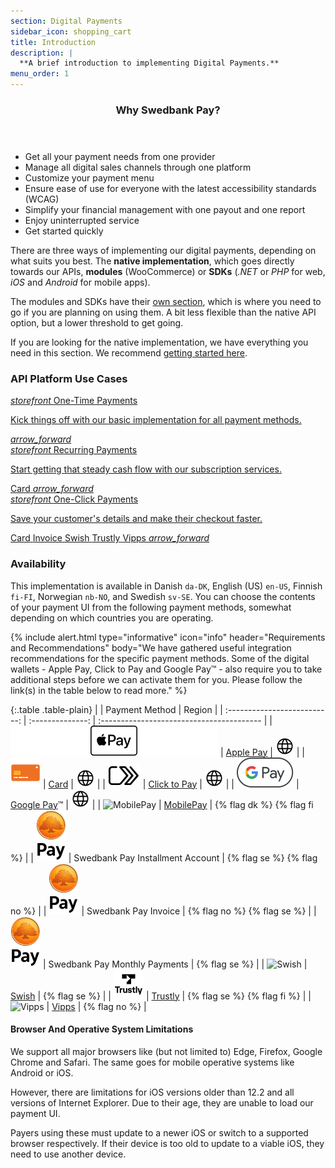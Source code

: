 ```yaml
---
section: Digital Payments
sidebar_icon: shopping_cart
title: Introduction
description: |
  **A brief introduction to implementing Digital Payments.**
menu_order: 1
---
```


<section class="panel panel-brand">
 <header>
 <h3 class="panel-title">Why Swedbank Pay?</h3>
 <p class="panel-sub-title"></p>
 </header>
 <div class="panel-body">
 <ul>
 <li>Get all your payment needs from one provider</li>
 <li>Manage all digital sales channels through one platform</li>
 <li>Customize your payment menu</li>
 <li>Ensure ease of use for everyone with the latest accessibility standards (WCAG)</li>
 <li>Simplify your financial management with one payout and one report</li>
 <li>Enjoy uninterrupted service</li>
 <li>Get started quickly</li>
 </ul>
 </div>
</section>

There are three ways of implementing our digital payments, depending on what
suits you best. The **native implementation**, which goes directly towards our
APIs, **modules** (WooCommerce) or **SDKs** (*.NET* or *PHP* for web, *iOS* and
*Android* for mobile apps).

The modules and SDKs have their [own section][modules-sdks], which is where you
need to go if you are planning on using them. A bit less flexible than the
native API option, but a lower threshold to get going.

If you are looking for the native implementation, we have everything you need in
this section. We recommend [getting started here][get-started].

### API Platform Use Cases

<div class="row mt-4">
    <div class="col-xl-4 col-lg-4 d-flex">
       <a href="/checkout-v3/get-started/" class="cards cards-primary">
         <span class="cards-icon">
            <i class="material-icons-outlined">
                storefront
            </i>
         </span>
         <span class="cards-content">
            <span class="h4">One-Time Payments</span>
            <span>
               <p>Kick things off with our basic implementation for all payment methods.</p>
            </span>
         </span>
         <i class="material-icons">arrow_forward</i>
      </a>
    </div>
    <div class="col-xl-4 col-lg-4 d-flex">
       <a href="/checkout-v3/get-started/recurring" class="cards cards-primary">
         <span class="cards-icon">
            <i class="material-icons-outlined">
                storefront
            </i>
         </span>
         <span class="cards-content">
            <span class="h4">Recurring Payments</span>
            <span>
               <p>Start getting that steady cash flow with our subscription services.</p>
               <span class="badge badge-gray-light">Card</span>
            </span>
         </span>
         <i class="material-icons">arrow_forward</i>
      </a>
    </div>
    <div class="col-xl-4 col-lg-4 d-flex">
       <a href="/checkout-v3/get-started/one-click" class="cards cards-primary">
         <span class="cards-icon">
            <i class="material-icons-outlined">
                storefront
            </i>
         </span>
         <span class="cards-content">
            <span class="h4">One-Click Payments</span>
            <span>
               <p>Save your customer's details and make their checkout faster.</p>
               <span class="badge badge-gray-light">Card</span>
               <span class="badge badge-gray-light">Invoice</span>
               <span class="badge badge-gray-light">Swish</span>
               <span class="badge badge-gray-light">Trustly</span>
               <span class="badge badge-gray-light">Vipps</span>
            </span>
         </span>
         <i class="material-icons">arrow_forward</i>
      </a>
    </div>
</div>

### Availability

This implementation is available in Danish `da-DK`, English (US) `en-US`,
Finnish `fi-FI`, Norwegian `nb-NO`, and Swedish `sv-SE`. You can choose the
contents of your payment UI from the following payment methods, somewhat
depending on which countries you are operating.

{% include alert.html type="informative" icon="info" header="Requirements and
Recommendations" body="We have gathered useful integration recommendations for
the specific payment methods. Some of the digital wallets - Apple Pay, Click to
Pay and Google Pay&trade; - also require you to take additional steps before we
can activate them for you. Please follow the link(s) in the table below to read
more." %}

{:.table .table-plain}
|        | Payment Method | Region                                    |
| :--------------------------: | :--------------: | :---------------------------------------- |
| ![Apple Pay][apple-pay-logo]     | [Apple Pay][apple-pay]           |  ![EarthIcon][earth-icon]    |
| ![Card][card-icon]               | [Card][card]                     |  ![EarthIcon][earth-icon]    |
| ![Click to Pay][c2p-logo]        | [Click to Pay][click-to-pay]     |  ![EarthIcon][earth-icon]    |
| ![Google Pay][google-pay-logo]   | [Google Pay][google-pay]&trade;  |  ![EarthIcon][earth-icon]    |
| ![MobilePay][mobilepay-logo]     | [MobilePay][mobilepay]           | {% flag dk %} {% flag fi %}  |
| ![Swedbank Pay][swp-logo]        | Swedbank Pay Installment Account | {% flag se %} {% flag no %}  |
| ![Swedbank Pay][swp-logo]        | Swedbank Pay Invoice             | {% flag no %} {% flag se %}  |
| ![Swedbank Pay][swp-logo]        | Swedbank Pay Monthly Payments    | {% flag se %}                |
| ![Swish][swish-logo]             | [Swish][swish]                   | {% flag se %}                |
| ![Trustly][trustly-logo]         | [Trustly][trustly]               | {% flag se %} {% flag fi %}  |
| ![Vipps][vipps-logo]             | [Vipps][vipps]                   | {% flag no %}                |

#### Browser And Operative System Limitations

We support all major browsers like (but not limited to) Edge, Firefox, Google
Chrome and Safari. The same goes for mobile operative systems like Android or
iOS.

However, there are limitations for iOS versions older than 12.2 and all versions
of Internet Explorer. Due to their age, they are unable to load our payment
UI.

Payers using these must update to a newer iOS or switch to a supported browser
respectively. If their device is too old to update to a viable iOS, they need to
use another device.

[apple-pay]: /checkout-v3/apple-pay-presentation
[apple-pay-logo]:/assets/img/applepay-logo.svg
[card]: /checkout-v3/card-presentation
[click-to-pay]: /checkout-v3/click-to-pay-presentation
[c2p-logo]:/assets/img/clicktopay-logo.svg
[card-icon]: /assets/img/new-card-icon.svg
[earth-icon]: /assets/img/globe-icon.png
[google-pay]: /checkout-v3/google-pay-presentation
[google-pay-logo]: /assets/img/googlepay-logo.svg
[mobilepay-logo]: /assets/img/icon-mobilepay-simple.svg
[mobilepay]: /checkout-v3/mobilepay-presentation
[vipps-logo]: /assets/img/icon-vipps-simple.svg
[swp-logo]: /assets/img/swedbank-pay-vertical-black.svg
[swish-logo]: /assets/img/icon-swish-simple.svg
[trustly-logo]: /assets/img/icon-trustly-new.svg
[trustly]: /checkout-v3/trustly-presentation
[get-started]: /checkout-v3/get-started/
[modules-sdks]: /checkout-v3/modules-sdks/
[vipps]: /checkout-v3/vipps-presentation
[swish]: /checkout-v3/swish-presentation

